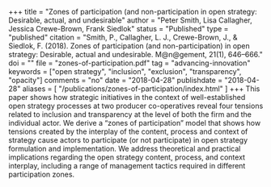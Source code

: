 +++
title = "Zones of participation (and non-participation in open strategy: Desirable, actual, and undesirable"
author = "Peter Smith, Lisa Callagher, Jessica Crewe-Brown, Frank Siedlok"
status = "Published"
type = "published"
citation = "Smith, P., Callagher, L. J., Crewe-Brown, J., & Siedlok, F. (2018). Zones of participation (and non-participation) in open strategy: Desirable, actual and undesirable. M@n@gement, 21(1), 646–666."
doi = ""
file = "zones-of-participation.pdf"
tag = "advancing-innovation"
keywords = ["open strategy", "inclusion", "exclusion", "transparency", "opacity"]
comments = "no"
date = "2018-04-28"
publishdate = "2018-04-28"
aliases = [
	"/publications/zones-of-participation/index.html"
]
+++
This paper shows how strategic initiatives in the context of well-established
open strategy processes at two producer co-operatives reveal
four tensions related to inclusion and transparency at the level of both the
firm and the individual actor. We derive a “zones of participation” model
that shows how tensions created by the interplay of the content, process
and context of strategy cause actors to participate (or not participate) in
open strategy formulation and implementation. We address theoretical and
practical implications regarding the open strategy content, process, and
context interplay, including a range of management tactics required in
different participation zones.
